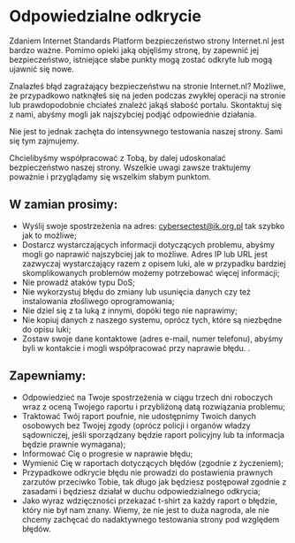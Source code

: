 
# Odpowiedzialne odkrycie

Zdaniem Internet Standards Platform bezpieczeństwo strony Internet.nl jest bardzo ważne.
Pomimo opieki jaką objęliśmy stronę, by zapewnić jej bezpieczeństwo, istniejące słabe punkty mogą zostać odkryte
lub mogą ujawnić się nowe.

Znalazłeś błąd zagrażający bezpieczeństwu na stronie Internet.nl? 
Możliwe, że przypadkowo natknąłeś się na jeden podczas zwykłej operacji na stronie lub prawdopodobnie chciałeś znaleźć jakąś słabość portalu. 
Skontaktuj się z nami, abyśmy mogli jak najszybciej podjąć odpowiednie działania.

Nie jest to jednak zachęta do intensywnego testowania naszej strony. Sami się tym zajmujemy.

Chcielibyśmy współpracować z Tobą, by dalej udoskonalać bezpieczeństwo naszej strony. 
Wszelkie uwagi zawsze traktujemy poważnie i przyglądamy się wszelkim słabym punktom.

## W zamian prosimy:

- Wyślij swoje spostrzeżenia na adres: [cybersectest@ik.org.pl](cybersectest@ik.org.pl) tak szybko jak to możliwe;
- Dostarcz wystarczających informacji dotyczących problemu, abyśmy mogli go naprawić najszybciej jak to możliwe.
  Adres IP lub URL jest zazwyczaj wystarczający razem z opisem luki, ale w przypadku bardziej skomplikowanych problemów możemy potrzebować więcej informacji;  
- Nie prowadź ataków typu DoS;
- Nie wykorzystuj błędu do zmiany lub usunięcia danych czy też instalowania złośliwego oprogramowania;
- Nie dziel się z ta luką z innymi, dopóki tego nie naprawimy;
- Nie kopiuj danych z naszego systemu, oprócz tych, które są niezbędne do opisu luki;
- Zostaw swoje dane kontaktowe (adres e-mail, numer telefonu), abyśmy byli w kontakcie i mogli współpracować przy naprawie błędu.                                         .

## Zapewniamy:

- Odpowiedzieć na Twoje spostrzeżenia w ciągu trzech dni roboczych wraz z oceną Twojego raportu i przybliżoną datą rozwiązania problemu;
- Traktować Twój raport poufnie, nie udostępnimy Twoich danych osobowych bez Twojej zgody
  (oprócz policji i organów władzy sądowniczej, jeśli sporządzany będzie raport policyjny lub ta informacja będzie prawnie wymagana);
- Informować Cię o progresie w naprawie błędu;
- Wymienić Cię w raportach dotyczących błędów (zgodnie z życzeniem);
- Przypadkowe odkrycie błędu nie prowadzi do postawienia prawnych zarzutów przeciwko Tobie,
  tak długo jak będziesz postępował zgodnie z zasadami i będziesz działał w duchu odpowiedzialnego odkrycia;
- Jako wyraz wdzięczności przekazać t-shirt za każdy raport o błędzie, który nie był nam znany.
  Wiemy, że nie jest to duża nagroda, ale nie chcemy zachęcać do nadaktywnego testowania strony pod względem błędów.
